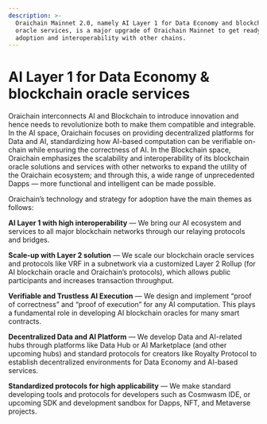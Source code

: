 ```yaml
---
description: >-
  Oraichain Mainnet 2.0, namely AI Layer 1 for Data Economy and blockchain
  oracle services, is a major upgrade of Oraichain Mainnet to get ready for mass
  adoption and interoperability with other chains.
---
```


# AI Layer 1 for Data Economy & blockchain oracle services

Oraichain interconnects AI and Blockchain to introduce innovation and hence needs to revolutionize both to make them compatible and integrable. In the AI space, Oraichain focuses on providing decentralized platforms for Data and AI, standardizing how AI-based computation can be verifiable on-chain while ensuring the correctness of AI. In the Blockchain space, Oraichain emphasizes the scalability and interoperability of its blockchain oracle solutions and services with other networks to expand the utility of the Oraichain ecosystem; and through this, a wide range of unprecedented Dapps — more functional and intelligent can be made possible.

Oraichain’s technology and strategy for adoption have the main themes as follows:

**AI Layer 1 with high interoperability** — We bring our AI ecosystem and services to all major blockchain networks through our relaying protocols and bridges.

**Scale-up with Layer 2 solution** — We scale our blockchain oracle services and protocols like VRF in a subnetwork via a customized Layer 2 Rollup (for AI blockchain oracle and Oraichain’s protocols), which allows public participants and increases transaction throughput.

**Verifiable and Trustless AI Execution** — We design and implement “proof of correctness” and “proof of execution” for any AI computation. This plays a fundamental role in developing AI blockchain oracles for many smart contracts.

**Decentralized Data and AI Platform** — We develop Data and AI-related hubs through platforms like Data Hub or AI Marketplace (and other upcoming hubs) and standard protocols for creators like Royalty Protocol to establish decentralized environments for Data Economy and AI-based services.

**Standardized protocols for high applicability** — We make standard developing tools and protocols for developers such as Cosmwasm IDE, or upcoming SDK and development sandbox for Dapps, NFT, and Metaverse projects.

